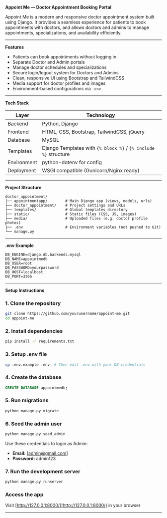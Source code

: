 **Appoint Me — Doctor Appointment Booking Portal**

Appoint Me is a modern and responsive doctor appointment system built using Django. It provides a seamless experience for patients to book appointments with doctors, and allows doctors and admins to manage appointments, specializations, and availability efficiently.

---

**Features**

* Patients can book appointments without logging in
* Separate Doctor and Admin portals
* Manage doctor schedules and specializations
* Secure login/logout system for Doctors and Admins
* Clean, responsive UI using Bootstrap and TailwindCSS
* Media support for doctor profiles and images
* Environment-based configurations via `.env`

---

**Tech Stack**

| Layer       | Technology                                                      |
| ----------- | --------------------------------------------------------------- |
| Backend     | Python, Django                                                  |
| Frontend    | HTML, CSS, Bootstrap, TailwindCSS, jQuery                       |
| Database    | MySQL                                                           |
| Templates   | Django Templates with `{% block %}` / `{% include %}` structure |
| Environment | python-dotenv for config                                        |
| Deployment  | WSGI compatible (Gunicorn/Nginx ready)                          |

---

**Project Structure**

```
doctor_appointment/
├── appointmentapp/        # Main Django app (views, models, urls)
├── doctor_appointment/    # Project settings and URLs
├── templates/             # Global templates directory
├── static/                # Static files (CSS, JS, images)
├── media/                 # Uploaded files (e.g. doctor profile photos)
├── .env                   # Environment variables (not pushed to Git)
└── manage.py
```

---

**.env Example**

```
DB_ENGINE=django.db.backends.mysql
DB_NAME=appointmedb
DB_USER=root
DB_PASSWORD=yourpassword
DB_HOST=localhost
DB_PORT=3306
```

---

**Setup Instructions**

### 1. Clone the repository

```bash
git clone https://github.com/yourusername/appoint-me.git
cd appoint-me
```

### 2. Install dependencies

```bash
pip install -r requirements.txt
```

### 3. Setup .env file

```bash
cp .env.example .env  # Then edit .env with your DB credentials
```

### 4. Create the database

```sql
CREATE DATABASE appointmedb;
```

### 5. Run migrations

```bash
python manage.py migrate
```

### 6. Seed the admin user

```bash
python manage.py seed_admin
```

Use these credentials to login as Admin:

* **Email:** [admin@gmail.com]
* **Password:** admin123

### 7. Run the development server

```bash
python manage.py runserver
```

### Access the app

Visit [http://127.0.0.1:8000/](http://127.0.0.1:8000/) in your browser

---
